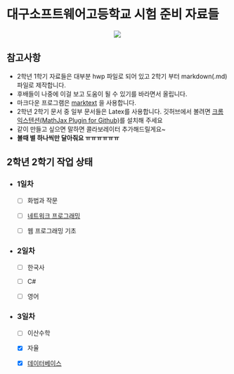 # 대구소프트웨어고등학교 시험 준비 자료들
<p align="center">
  <a href="http://www.dgsw.hs.kr/index.do">
    <img src="https://img.shields.io/badge/School-%EB%8C%80%EA%B5%AC%EC%86%8C%ED%94%84%ED%8A%B8%EC%9B%A8%EC%96%B4%EA%B3%A0%EB%93%B1%ED%95%99%EA%B5%90-brightgreen.svg?longCache=true&style=flat-square">
  </a>
</p>

## 참고사항

* 2학년 1학기 자료들은 대부분 hwp 파일로 되어 있고 2학기 부터 markdown(.md)파일로 제작합니다.
* 후배들이 나중에 이걸 보고 도움이 될 수 있기를 바라면서 올립니다.
* 마크다운 프로그램은 [marktext](https://github.com/marktext/marktext) 을 사용합니다.
* 2학년 2학기 문서 중 일부 문서들은 Latex를 사용합니다. 깃허브에서 볼려면 [크롬 익스텐션(MathJax Plugin for Github)](https://chrome.google.com/webstore/detail/mathjax-plugin-for-github/ioemnmodlmafdkllaclgeombjnmnbima)를 설치해 주세요
* 같이 만들고 싶으면 말하면 콜라보레이터 추가해드릴게요~
* **볼때 별 하나씩만 달아줘요 ㅠㅠㅠㅠㅠㅠ**

## 2학년 2학기 작업 상태

- ### 1일차

  - [ ] 화법과 작문

  - [ ] [네트워크 프로그래밍](https://github.com/tbvjaos510/DGSW-Exam/tree/master/2%ED%95%99%EB%85%84%202%ED%95%99%EA%B8%B0%20%EA%B8%B0%EB%A7%90/%EB%84%A4%ED%8A%B8%EC%9B%8C%ED%81%AC)

  - [ ] 웹 프로그래밍 기초

- ### 2일차

  - [ ] 한국사

  - [ ] C#

  - [ ] 영어

- ### 3일차

  - [ ] 이산수학

  - [x] 자율

  - [x] [데이터베이스](https://github.com/tbvjaos510/DGSW-Exam/blob/master/2%ED%95%99%EB%85%84%202%ED%95%99%EA%B8%B0%20%EA%B8%B0%EB%A7%90/DB/README.md)
